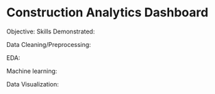 # Construction Analytics Dashboard

Objective: Skills Demonstrated:

Data Cleaning/Preprocessing: 

EDA: 

Machine learning: 

Data Visualization:
